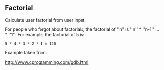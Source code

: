 Factorial
----------

Calculate user factorial from user input.

For people who forgot about factorials, the factorial of ''n'' is ''n'' * ''n-1'' ... * ''1''.
For example, the factorial of 5 is:

    5 * 4 * 3 * 2 * 1 = 120

Example taken from:

http://www.cprogramming.com/gdb.html
